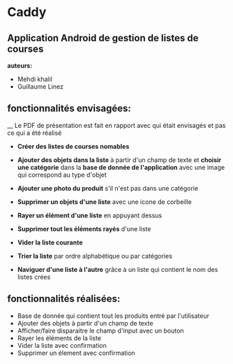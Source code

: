 # Caddy
## Application Android de gestion de listes de courses
__auteurs:__
- Mehdi khalil
- Guillaume Linez

## fonctionnalités envisagées:
__ Le PDF de présentation est fait en rapport avec qui était envisagés et pas ce qui a été réalisé

- __Créer des listes de courses nomables__

- __Ajouter des objets dans la liste__ à partir d'un champ de texte et __choisir une catégorie__ dans la __base de donnée de l'application__ avec une image qui correspond au type d'objet
- __Ajouter une photo du produit__ s'il n'est pas dans une catégorie
- __Supprimer un objets d'une liste__ avec une icone de corbeille
- __Rayer un élément d'une liste__ en appuyant dessus
- __Supprimer tout les éléments rayés__ d'une liste
- __Vider la liste courante__
- __Trier la liste__ par ordre alphabétique ou par catégories
- __Naviguer d'une liste à l'autre__ grâce à un liste qui contient le nom des listes crées


## fonctionnalités réalisées:
- Base de donnée qui contient tout les produits entré par l'utilisateur
- Ajouter des objets à partir d'un champ de texte
- Afficher/faire disparaitre le champ d'input avec un bouton
- Rayer les éléments de la liste
- Vider la liste avec confirmation
- Supprimer un élement avec confirmation
